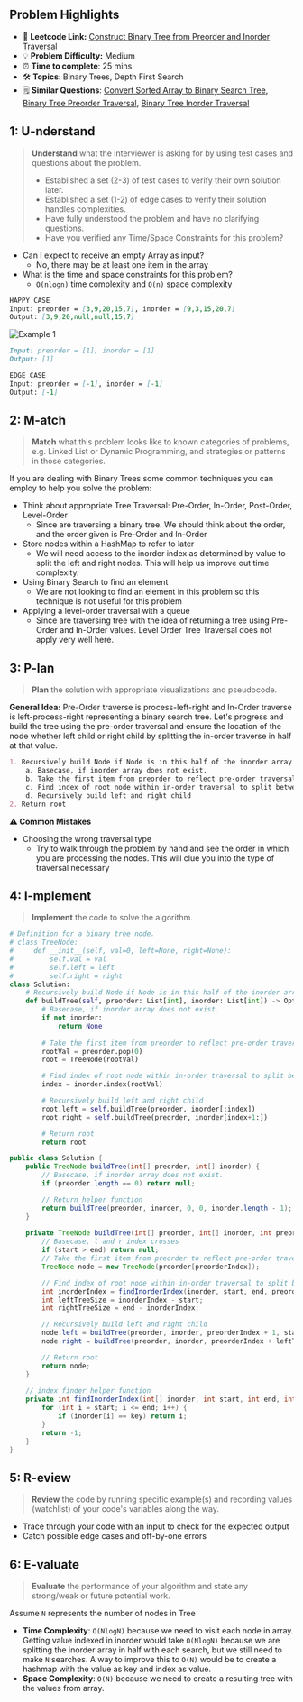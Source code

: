 ## Problem Highlights

* 🔗 **Leetcode Link:** [Construct Binary Tree from Preorder and Inorder Traversal](https://leetcode.com/problems/construct-binary-tree-from-preorder-and-inorder-traversal/)
* 💡 **Problem Difficulty:** Medium
* ⏰ **Time to complete**: 25 mins
* 🛠️ **Topics**: Binary Trees, Depth First Search
* 🗒️ **Similar Questions**: [Convert Sorted Array to Binary Search Tree](https://leetcode.com/problems/convert-sorted-array-to-binary-search-tree/), [Binary Tree Preorder Traversal](https://leetcode.com/problems/binary-tree-preorder-traversal/), [Binary Tree Inorder Traversal](https://leetcode.com/problems/binary-tree-inorder-traversal/)

## 1: U-nderstand
 
> **Understand** what the interviewer is asking for by using test cases and questions about the problem.
> 
> - Established a set (2-3) of test cases to verify their own solution later.
> - Established a set (1-2) of edge cases to verify their solution handles complexities.
> - Have fully understood the problem and have no clarifying questions.
> - Have you verified any Time/Space Constraints for this problem?

- Can I expect to receive an empty Array as input?
  - No, there may be at least one item in the array
- What is the time and space constraints for this problem?
    - `O(nlogn)` time complexity and `O(n)` space complexity
   
```markdown
HAPPY CASE
Input: preorder = [3,9,20,15,7], inorder = [9,3,15,20,7]
Output: [3,9,20,null,null,15,7]
```

![Example 1](https://assets.leetcode.com/uploads/2021/02/19/tree.jpg)

```markdown
Input: preorder = [1], inorder = [1]
Output: [1]

EDGE CASE
Input: preorder = [-1], inorder = [-1]
Output: [-1]
```   
    
## 2: M-atch

> **Match** what this problem looks like to known categories of problems, e.g. Linked List or Dynamic Programming, and strategies or patterns in those categories.

If you are dealing with Binary Trees some common techniques you can employ to help you solve the problem:

- Think about appropriate Tree Traversal: Pre-Order, In-Order, Post-Order, Level-Order
    - Since are traversing a binary tree. We should think about the order, and the order given is Pre-Order and In-Order
- Store nodes within a HashMap to refer to later
    - We will need access to the inorder index as determined by value to split the left and right nodes. This will help us improve out time complexity. 
- Using Binary Search to find an element
    - We are not looking to find an element in this problem so this technique is not useful for this problem
- Applying a level-order traversal with a queue
    - Since are traversing tree with the idea of returning a tree using Pre-Order and In-Order values. Level Order Tree Traversal does not apply very well here.

## 3: P-lan

> **Plan** the solution with appropriate visualizations and pseudocode.

**General Idea:** Pre-Order traverse is process-left-right and In-Order traverse is left-process-right representing a binary search tree. Let's progress and build the tree using the pre-order traversal and ensure the location of the node whether left child or right child by splitting the in-order traverse in half at that value.

```markdown
1. Recursively build Node if Node is in this half of the inorder array
    a. Basecase, if inorder array does not exist.
    b. Take the first item from preorder to reflect pre-order traversal
    c. Find index of root node within in-order traversal to split between left child and right child
    d. Recursively build left and right child
2. Return root
```

**⚠️ Common Mistakes**
- Choosing the wrong traversal type
    - Try to walk through the problem by hand and see the order in which you are processing the nodes. This will clue you into the type of traversal necessary

## 4: I-mplement

> **Implement** the code to solve the algorithm.

```python
# Definition for a binary tree node.
# class TreeNode:
#     def __init__(self, val=0, left=None, right=None):
#         self.val = val
#         self.left = left
#         self.right = right
class Solution:
    # Recursively build Node if Node is in this half of the inorder array
    def buildTree(self, preorder: List[int], inorder: List[int]) -> Optional[TreeNode]:
        # Basecase, if inorder array does not exist.
        if not inorder:
            return None
        
        # Take the first item from preorder to reflect pre-order traversal
        rootVal = preorder.pop(0)
        root = TreeNode(rootVal)

        # Find index of root node within in-order traversal to split between left child and right child
        index = inorder.index(rootVal)

        # Recursively build left and right child
        root.left = self.buildTree(preorder, inorder[:index])
        root.right = self.buildTree(preorder, inorder[index+1:])

        # Return root
        return root
```
```java
public class Solution {
    public TreeNode buildTree(int[] preorder, int[] inorder) {
        // Basecase, if inorder array does not exist.
        if (preorder.length == 0) return null;

        // Return helper function
        return buildTree(preorder, inorder, 0, 0, inorder.length - 1);
    }
    
    private TreeNode buildTree(int[] preorder, int[] inorder, int preorderIndex, int start, int end) {
        // Basecase, l and r index crosses
        if (start > end) return null;
        // Take the first item from preorder to reflect pre-order traversal
        TreeNode node = new TreeNode(preorder[preorderIndex]);

        // Find index of root node within in-order traversal to split between left child and right child
        int inorderIndex = findInorderIndex(inorder, start, end, preorder[preorderIndex]);
        int leftTreeSize = inorderIndex - start;
        int rightTreeSize = end - inorderIndex;

        // Recursively build left and right child
        node.left = buildTree(preorder, inorder, preorderIndex + 1, start, inorderIndex - 1);
        node.right = buildTree(preorder, inorder, preorderIndex + leftTreeSize + 1, inorderIndex + 1, end);

        // Return root
        return node;
    }
    
    // index finder helper function
    private int findInorderIndex(int[] inorder, int start, int end, int key) {
        for (int i = start; i <= end; i++) {
            if (inorder[i] == key) return i;
        }
        return -1;
    }
}
```
    
## 5: R-eview

> **Review** the code by running specific example(s) and recording values (watchlist) of your code's variables along the way.

- Trace through your code with an input to check for the expected output
- Catch possible edge cases and off-by-one errors

## 6: E-valuate

> **Evaluate** the performance of your algorithm and state any strong/weak or future potential work.

Assume `N` represents the number of nodes in Tree
    
* **Time Complexity**: `O(NlogN)` because we need to visit each node in array.  Getting value indexed in inorder would take `O(NlogN)` because we are splitting the inorder array in half with each search, but we still need to make `N` searches. A way to improve this to `O(N)` would be to create a hashmap with the value as key and index as value.  
* **Space Complexity**: `O(N)` because we need to create a resulting tree with the values from array. 